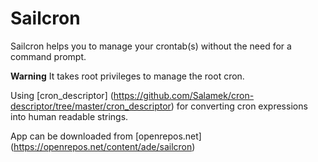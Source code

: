 # Sailcron
Sailcron helps you to manage your crontab(s) without the need for a command prompt.

**Warning**
It takes root privileges to manage the root cron.

Using [cron_descriptor] (https://github.com/Salamek/cron-descriptor/tree/master/cron_descriptor) for converting cron expressions into human readable strings.

App can be downloaded from [openrepos.net] (https://openrepos.net/content/ade/sailcron)
